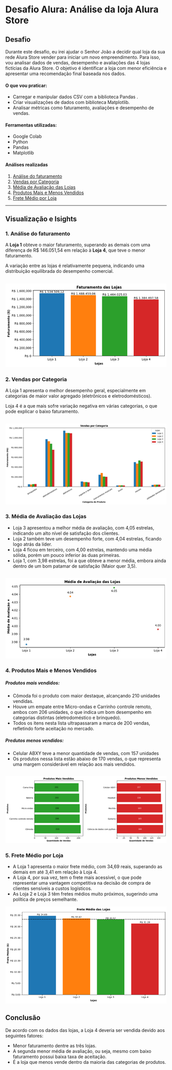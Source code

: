 # Desafio Alura: Análise da loja Alura Store

## Desafio
Durante este desafio, eu irei ajudar o Senhor João a decidir qual loja da sua rede Alura Store vender para iniciar um novo empreendimento. Para isso, vou analisar dados de vendas, desempenho e avaliações das 4 lojas fictícias da Alura Store. O objetivo é identificar a loja com menor eficiência e apresentar uma recomendação final baseada nos dados.

#### O que vou praticar:
* Carregar e manipular dados CSV com a biblioteca Pandas .
* Criar visualizações de dados com biblioteca Matplotlib.
* Analisar métricas como faturamento, avaliações e desempenho de vendas.

#### Ferramentas utilizadas:
* Google Colab 
* Python
* Pandas
* Matplotlib

#### Análises realizadas

1. [Análise do faturamento](#1-análise-do-faturamento)
2. [Vendas por Categoria](#2-vendas-por-categoria)
3. [Média de Avaliação das Lojas](#3-média-de-avaliação-das-lojas)
4. [Produtos Mais e Menos Vendidos](#4-produtos-mais-e-menos-vendidos)
5. [Frete Médio por Loja]()
---
## Visualização e Isights
### 1. Análise do faturamento
A **Loja 1** obteve o maior faturamento, superando as demais com uma diferença de R$ 146.051,54 em relação à **Loja 4**, que teve o menor faturamento.

A variação entre as lojas é relativamente pequena, indicando uma distribuição equilibrada do desempenho comercial.

![alt text](/img/chart_1.png)
---
### 2. Vendas por Categoria
A Loja 1 apresenta o melhor desempenho geral, especialmente em categorias de maior valor agregado (eletrônicos e eletrodomésticos).

Loja 4 é a que mais sofre variação negativa em várias categorias, o que pode explicar o baixo faturamento.

![alt text](/img/chart_2.png)
---
### 3. Média de Avaliação das Lojas

* Loja 3 apresentou a melhor média de avaliação, com 4,05 estrelas, indicando um alto nível de satisfação dos clientes.
* Loja 2 também teve um desempenho forte, com 4,04 estrelas, ficando logo atrás da líder.
* Loja 4 ficou em terceiro, com 4,00 estrelas, mantendo uma média sólida, porém um pouco inferior às duas primeiras.
* Loja 1, com 3,98 estrelas, foi a que obteve a menor média, embora ainda dentro de um bom patamar de satisfação (Maior quer 3,5).

![alt text](/img/chart_3.png)
---
### 4. Produtos Mais e Menos Vendidos

##### Produtos mais vendidos:

- Cômoda foi o produto com maior destaque, alcançando 210 unidades vendidas.
- Houve um empate entre Micro-ondas e Carrinho controle remoto, ambos com 206 unidades, o que indica um bom desempenho em categorias distintas (eletrodoméstico e brinquedo).
- Todos os itens nesta lista ultrapassaram a marca de 200 vendas, refletindo forte aceitação no mercado.

##### Predutos menos vendidos:
- Celular ABXY teve a menor quantidade de vendas, com 157 unidades
- Os produtos nessa lista estão abaixo de 170 vendas, o que representa uma margem considerável em relação aos mais vendidos.

![alt text](img/chart_4.png)
---
### 5. Frete Médio por Loja
* A Loja 1 apresenta o maior frete médio, com 34,69 reais, superando as demais em até 3,41 em relação à Loja 4.
* A Loja 4, por sua vez, tem o frete mais acessível, o que pode representar uma vantagem competitiva na decisão de compra de clientes sensíveis a custos logísticos.
* As Loja 2 e Loja 3 têm fretes médios muito próximos, sugerindo uma política de preços semelhante.

![alt text](img/chart_5.png)

## Conclusão

De acordo com os dados das lojas, a Loja 4 deveria ser vendida devido aos seguintes fatores:

* Menor faturamento dentre as três lojas.
* A segunda menor média de avaliação, ou seja, mesmo com baixo faturamento possui baixa taxa de aceitação.
* É a loja que menos vende dentro da maioria das categorias de produtos.